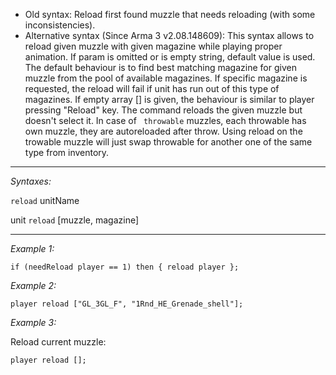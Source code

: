 * Old syntax: Reload first found muzzle that needs reloading (with some inconsistencies). 
* Alternative syntax (Since Arma 3 v2.08.148609): This syntax allows to reload given muzzle with given magazine while playing proper animation. If param is omitted or is empty string, default value is used. The default behaviour is to find best matching magazine for given muzzle from the pool of available magazines. If specific magazine is requested, the reload will fail if unit has run out of this type of magazines. If empty array [] is given, the behaviour is similar to player pressing "Reload" key. The command reloads the given muzzle but doesn't select it. In case of ` throwable` muzzles, each throwable has own muzzle, they are autoreloaded after throw. Using reload on the trowable muzzle will just swap throwable for another one of the same type from inventory.


---
*Syntaxes:*

`reload` unitName

unit `reload` [muzzle, magazine]

---
*Example 1:*

```sqf
if (needReload player == 1) then { reload player };
```

*Example 2:*

```sqf
player reload ["GL_3GL_F", "1Rnd_HE_Grenade_shell"];
```

*Example 3:*

Reload current muzzle:

```sqf
player reload [];
```